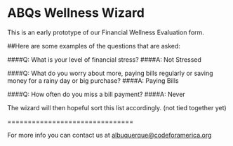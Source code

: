 ABQs Wellness Wizard
===============================

This is an early prototype of our Financial Wellness Evaluation form. 

##Here are some examples of the questions that are asked:

####Q: What is your level of financial stress?
####A: Not Stressed

####Q: What do you worry about more, paying bills regularly or saving money for a rainy day or big purchase?
####A: Paying Bills

####Q: How often do you miss a bill payment?
####A: Never

The wizard will then hopeful sort this list accordingly. (not tied together yet)

===============================

For more info you can contact us at <a href="mailto:albuquerque@codeforamerica.org">albuquerque@codeforamerica.org</a>